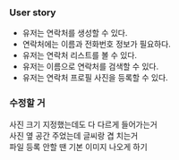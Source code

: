 ### User story

- 유저는 연락처를 생성할 수 있다.
- 연락처에는 이름과 전화번호 정보가 필요하다.
- 유저는 연락처 리스트를 볼 수 있다.
- 유저는 이름으로 연락처를 검색할 수 있다.
- 유저는 연락처 프로필 사진을 등록할 수 있다.

### 수정할 거

사진 크기 지정했는데도 다 다르게 들어가는거<br> 사진 옆 공간 주었는데 글씨랑 겹
치는거<br> 파일 등록 안할 땐 기본 이미지 나오게 하기<br>
